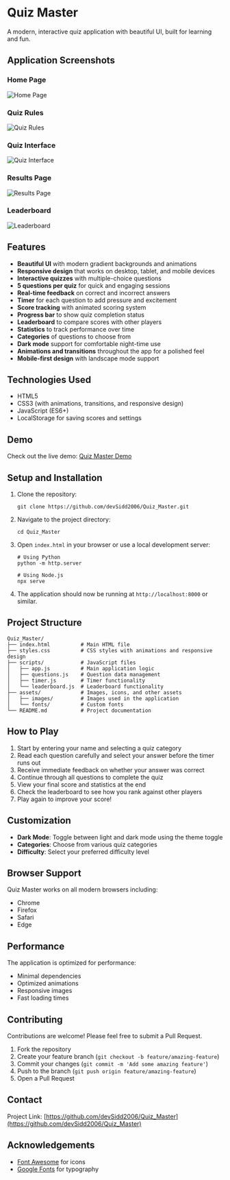 # Quiz Master

A modern, interactive quiz application with beautiful UI, built for learning and fun.

## Application Screenshots

### Home Page
![Home Page](./images/home_page.png)

### Quiz Rules
![Quiz Rules](./images/Rules.png)

### Quiz Interface
![Quiz Interface](./images/quiz.png)

### Results Page
![Results Page](./images/result.png)

### Leaderboard
![Leaderboard](./images/leaderboard.png)

## Features

- **Beautiful UI** with modern gradient backgrounds and animations
- **Responsive design** that works on desktop, tablet, and mobile devices
- **Interactive quizzes** with multiple-choice questions
- **5 questions per quiz** for quick and engaging sessions
- **Real-time feedback** on correct and incorrect answers
- **Timer** for each question to add pressure and excitement
- **Score tracking** with animated scoring system
- **Progress bar** to show quiz completion status
- **Leaderboard** to compare scores with other players
- **Statistics** to track performance over time
- **Categories** of questions to choose from
- **Dark mode** support for comfortable night-time use
- **Animations and transitions** throughout the app for a polished feel
- **Mobile-first design** with landscape mode support

## Technologies Used

- HTML5
- CSS3 (with animations, transitions, and responsive design)
- JavaScript (ES6+)
- LocalStorage for saving scores and settings

## Demo

Check out the live demo: [Quiz Master Demo](https://quiz-master-lac.vercel.app/)

## Setup and Installation

1. Clone the repository:
   ```
   git clone https://github.com/devSidd2006/Quiz_Master.git
   ```

2. Navigate to the project directory:
   ```
   cd Quiz_Master
   ```

3. Open `index.html` in your browser or use a local development server:
   ```
   # Using Python
   python -m http.server
   
   # Using Node.js
   npx serve
   ```

4. The application should now be running at `http://localhost:8000` or similar.

## Project Structure

```
Quiz_Master/
├── index.html          # Main HTML file
├── styles.css          # CSS styles with animations and responsive design
├── scripts/            # JavaScript files
│   ├── app.js          # Main application logic
│   ├── questions.js    # Question data management
│   ├── timer.js        # Timer functionality
│   └── leaderboard.js  # Leaderboard functionality
├── assets/             # Images, icons, and other assets
│   ├── images/         # Images used in the application
│   └── fonts/          # Custom fonts
└── README.md           # Project documentation
```

## How to Play

1. Start by entering your name and selecting a quiz category
2. Read each question carefully and select your answer before the timer runs out
3. Receive immediate feedback on whether your answer was correct
4. Continue through all questions to complete the quiz
5. View your final score and statistics at the end
6. Check the leaderboard to see how you rank against other players
7. Play again to improve your score!

## Customization

- **Dark Mode**: Toggle between light and dark mode using the theme toggle
- **Categories**: Choose from various quiz categories
- **Difficulty**: Select your preferred difficulty level

## Browser Support

Quiz Master works on all modern browsers including:
- Chrome
- Firefox
- Safari
- Edge

## Performance

The application is optimized for performance:
- Minimal dependencies
- Optimized animations
- Responsive images
- Fast loading times

## Contributing

Contributions are welcome! Please feel free to submit a Pull Request.

1. Fork the repository
2. Create your feature branch (`git checkout -b feature/amazing-feature`)
3. Commit your changes (`git commit -m 'Add some amazing feature'`)
4. Push to the branch (`git push origin feature/amazing-feature`)
5. Open a Pull Request


## Contact


Project Link: [https://github.com/devSidd2006/Quiz_Master](https://github.com/devSidd2006/Quiz_Master)

## Acknowledgements

- [Font Awesome](https://fontawesome.com) for icons
- [Google Fonts](https://fonts.google.com/) for typography 
